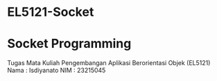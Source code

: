 # EL5121-Socket
# Socket Programming

Tugas Mata Kuliah Pengembangan Aplikasi Berorientasi Objek (EL5121) 
Nama  : Isdiyanato
NIM   : 23215045



